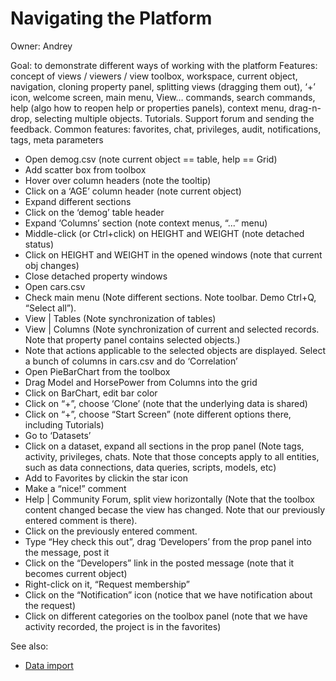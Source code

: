 <!-- TITLE: Use Cases: Navigating the Platform -->
<!-- SUBTITLE: -->

# Navigating the Platform
Owner: Andrey

Goal: to demonstrate different ways of working with the platform
Features: concept of views / viewers / view toolbox, workspace, current object, navigation, cloning property panel, 
splitting views (dragging them out), ‘+’ icon, welcome screen, main menu, View… commands, search commands, help 
(algo how to reopen help or properties panels), context menu, drag-n-drop, selecting multiple objects. Tutorials. 
Support forum and sending the feedback. Common features: favorites, chat, privileges, audit, notifications, tags, 
meta parameters

* Open demog.csv (note current object == table, help == Grid)
* Add scatter box from toolbox 
* Hover over column headers (note the tooltip)
* Click on a ‘AGE’ column header (note current object)
* Expand different sections
* Click on the ‘demog’ table header
* Expand ‘Columns’ section (note context menus, “...” menu)
* Middle-click (or Ctrl+click) on HEIGHT and WEIGHT (note detached status)
* Click on HEIGHT and WEIGHT in the opened windows (note that current obj changes)
* Close detached property windows
* Open cars.csv 
* Check main menu (Note different sections. Note toolbar. Demo Ctrl+Q, “Select all”).
* View | Tables (Note synchronization of tables)
* View | Columns (Note synchronization of current and selected records. Note that property panel contains selected objects.)
* Note that actions applicable to the selected objects are displayed. Select a bunch of columns in cars.csv and do ‘Correlation’
* Open PieBarChart from the toolbox
* Drag Model and HorsePower from Columns into the grid
* Click on BarChart, edit bar color
* Click on “+”, choose ‘Clone’ (note that the underlying data is shared)
* Click on “+”, choose “Start Screen” (note different options there, including Tutorials)
* Go to ‘Datasets’
* Click on a dataset, expand all sections in the prop panel (Note tags, activity, privileges, chats. Note that those 
  concepts apply to all entities, such as data connections, data queries, scripts, models, etc)
* Add to Favorites by clickin the star icon
* Make a “nice!” comment
* Help | Community Forum, split view horizontally (Note that the toolbox content changed becase the view has changed. Note that our previously entered comment is there).
* Click on the previously entered comment.
* Type “Hey check this out”, drag ‘Developers’ from the prop panel into the message, post it
* Click on the “Developers” link in the posted message (note that it becomes current object)
* Right-click on it, “Request membership”
* Click on the “Notification” icon (notice that we have notification about the request)
* Click on different categories on the toolbox panel (note that we have activity recorded, the project is in the favorites)

See also:
* [Data import](../../access/importing-data.md)
